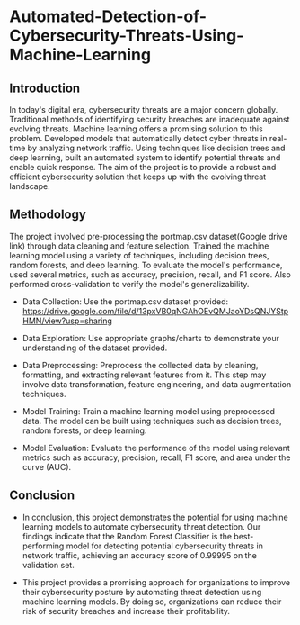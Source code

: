 # Automated-Detection-of-Cybersecurity-Threats-Using-Machine-Learning
## Introduction
In today's digital era, cybersecurity threats are a major concern globally. Traditional methods of identifying security breaches are inadequate against evolving threats. Machine learning offers a promising solution to this problem. Developed models that automatically detect cyber threats in real-time by analyzing network traffic. Using techniques like decision trees and deep learning, built an automated system to identify potential threats and enable quick response. The aim of the project is to provide a robust and efficient cybersecurity solution that keeps up with the evolving threat landscape.
## Methodology
The project involved pre-processing the portmap.csv dataset(Google drive link) through data cleaning and feature selection. Trained the machine learning model using a variety of techniques, including decision trees, random forests, and deep learning. To evaluate the model's performance, used several metrics, such as accuracy, precision, recall, and F1 score. Also performed cross-validation to verify the model's generalizability.

- Data Collection: Use the portmap.csv dataset provided: https://drive.google.com/file/d/13pxVB0qNGAhOEvQMJaoYDsQNJYStpHMN/view?usp=sharing

- Data Exploration: Use appropriate graphs/charts to demonstrate your understanding of the dataset provided.

- Data Preprocessing: Preprocess the collected data by cleaning, formatting, and extracting relevant features from it. This step may involve data transformation, feature engineering, and data augmentation techniques.

- Model Training: Train a machine learning model using preprocessed data. The model can be built using techniques such as decision trees, random forests, or deep learning.

- Model Evaluation: Evaluate the performance of the model using relevant metrics such as accuracy, precision, recall, F1 score, and area under the curve (AUC).
## Conclusion
- In conclusion, this project demonstrates the potential for using machine learning models to automate cybersecurity threat detection. Our findings indicate that the Random Forest Classifier is the best-performing model for detecting potential cybersecurity threats in network traffic, achieving an accuracy score of 0.99995 on the validation set.

- This project provides a promising approach for organizations to improve their cybersecurity posture by automating threat detection using machine learning models. By doing so, organizations can reduce their risk of security breaches and increase their profitability.
